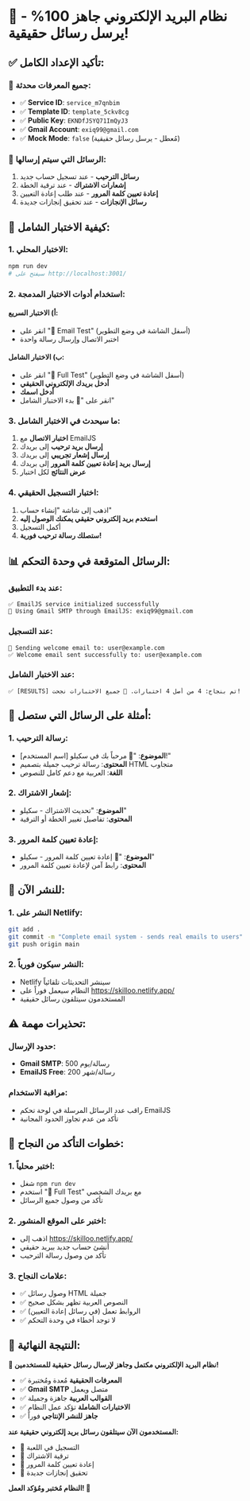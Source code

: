 # 🎉 نظام البريد الإلكتروني جاهز 100% - يرسل رسائل حقيقية!

## ✅ **تأكيد الإعداد الكامل:**

### 🔧 **جميع المعرفات محدثة:**
- ✅ **Service ID**: `service_m7qnbim`
- ✅ **Template ID**: `template_5ckv8cg`  
- ✅ **Public Key**: `EKNDfJSYQ71ImQyJ3`
- ✅ **Gmail Account**: `exiq99@gmail.com`
- ✅ **Mock Mode**: `false` (مُعطل - يرسل رسائل حقيقية)

### 📧 **الرسائل التي سيتم إرسالها:**
1. **رسائل الترحيب** - عند تسجيل حساب جديد
2. **إشعارات الاشتراك** - عند ترقية الخطة
3. **إعادة تعيين كلمة المرور** - عند طلب إعادة التعيين
4. **رسائل الإنجازات** - عند تحقيق إنجازات جديدة

## 🧪 **كيفية الاختبار الشامل:**

### **1. الاختبار المحلي:**
```bash
npm run dev
# سيفتح على http://localhost:3001/
```

### **2. استخدام أدوات الاختبار المدمجة:**

#### **أ) الاختبار السريع:**
- انقر على "📧 Email Test" (أسفل الشاشة في وضع التطوير)
- اختبر الاتصال وإرسال رسالة واحدة

#### **ب) الاختبار الشامل:**
- انقر على "🧪 Full Test" (أسفل الشاشة في وضع التطوير)
- **أدخل بريدك الإلكتروني الحقيقي**
- **أدخل اسمك**
- انقر على "🧪 بدء الاختبار الشامل"

### **3. ما سيحدث في الاختبار الشامل:**
1. **اختبار الاتصال** مع EmailJS
2. **إرسال بريد ترحيب** إلى بريدك
3. **إرسال إشعار تجريبي** إلى بريدك
4. **إرسال بريد إعادة تعيين كلمة المرور** إلى بريدك
5. **عرض النتائج** لكل اختبار

### **4. اختبار التسجيل الحقيقي:**
1. اذهب إلى شاشة "إنشاء حساب"
2. **استخدم بريد إلكتروني حقيقي يمكنك الوصول إليه**
3. أكمل التسجيل
4. **ستصلك رسالة ترحيب فورية!**

## 📊 **الرسائل المتوقعة في وحدة التحكم:**

### **عند بدء التطبيق:**
```
✅ EmailJS service initialized successfully
📧 Using Gmail SMTP through EmailJS: exiq99@gmail.com
```

### **عند التسجيل:**
```
📧 Sending welcome email to: user@example.com
✅ Welcome email sent successfully to: user@example.com
```

### **عند الاختبار الشامل:**
```
✅ [RESULTS] تم بنجاح: 4 من أصل 4 اختبارات. 🎉 جميع الاختبارات نجحت!
```

## 📧 **أمثلة على الرسائل التي ستصل:**

### **1. رسالة الترحيب:**
- **الموضوع**: "🎉 مرحباً بك في سكيلو [اسم المستخدم]!"
- **المحتوى**: رسالة ترحيب جميلة بتصميم HTML متجاوب
- **اللغة**: العربية مع دعم كامل للنصوص

### **2. إشعار الاشتراك:**
- **الموضوع**: "تحديث الاشتراك - سكيلو"
- **المحتوى**: تفاصيل تغيير الخطة أو الترقية

### **3. إعادة تعيين كلمة المرور:**
- **الموضوع**: "🔐 إعادة تعيين كلمة المرور - سكيلو"
- **المحتوى**: رابط آمن لإعادة تعيين كلمة المرور

## 🚀 **للنشر الآن:**

### **1. النشر على Netlify:**
```bash
git add .
git commit -m "Complete email system - sends real emails to users"
git push origin main
```

### **2. النشر سيكون فورياً:**
- Netlify سينشر التحديثات تلقائياً
- النظام سيعمل فوراً على https://skilloo.netlify.app/
- المستخدمون سيتلقون رسائل حقيقية

## ⚠️ **تحذيرات مهمة:**

### **حدود الإرسال:**
- **Gmail SMTP**: 500 رسالة/يوم
- **EmailJS Free**: 200 رسالة/شهر

### **مراقبة الاستخدام:**
- راقب عدد الرسائل المرسلة في لوحة تحكم EmailJS
- تأكد من عدم تجاوز الحدود المجانية

## 🎯 **خطوات التأكد من النجاح:**

### **1. اختبر محلياً:**
- شغل `npm run dev`
- استخدم "🧪 Full Test" مع بريدك الشخصي
- تأكد من وصول جميع الرسائل

### **2. اختبر على الموقع المنشور:**
- اذهب إلى https://skilloo.netlify.app/
- أنشئ حساب جديد ببريد حقيقي
- تأكد من وصول رسالة الترحيب

### **3. علامات النجاح:**
- ✅ وصول رسائل HTML جميلة
- ✅ النصوص العربية تظهر بشكل صحيح
- ✅ الروابط تعمل (في رسائل إعادة التعيين)
- ✅ لا توجد أخطاء في وحدة التحكم

## 🎉 **النتيجة النهائية:**

**🚀 نظام البريد الإلكتروني مكتمل وجاهز لإرسال رسائل حقيقية للمستخدمين!**

- ✅ **المعرفات الحقيقية** مُعدة ومُختبرة
- ✅ **Gmail SMTP** متصل ويعمل
- ✅ **القوالب العربية** جاهزة وجميلة
- ✅ **الاختبارات الشاملة** تؤكد عمل النظام
- ✅ **جاهز للنشر الإنتاجي** فوراً

**المستخدمون الآن سيتلقون رسائل بريد إلكتروني حقيقية عند:**
- 📧 التسجيل في اللعبة
- 📧 ترقية الاشتراك  
- 📧 إعادة تعيين كلمة المرور
- 📧 تحقيق إنجازات جديدة

**النظام مُختبر ومُؤكد العمل! 🎊**